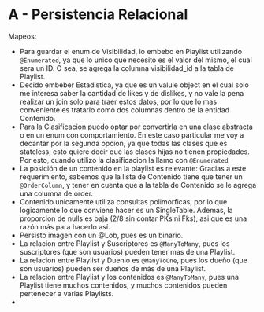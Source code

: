 ﻿# A - Persistencia Relacional

Mapeos:
- Para guardar el enum de Visibilidad, lo embebo en Playlist utilizando `@Enumerated`, ya que lo unico que necesito es el valor del mismo, el cual sera un ID. O sea, se agrega la columna visibilidad_id a la tabla de Playlist.
- Decido embeber Estadistica, ya que es un valuie object en el cual solo me interesa saber la cantidad de likes y de dislikes, y no vale la pena realizar un join solo para traer estos datos, por lo que lo mas conveniente es tratarlo como dos columnas dentro de la entidad Contenido.
- Para la Clasificacion puedo optar por convertirla en una clase abstracta o en un enum con comportamiento. En este caso particular me voy a decantar por la segunda opcion, ya que todas las clases que es stateless, esto quiere decir que las clases hijas no tienen propiedades. Por esto, cuando utilizo la clasificacion la llamo con `@Enumerated`
- La posición de un contenido en la playlist es relevante: Gracias a este requerimiento, sabemos que la lista de Contenido tiene que tener un `@OrderColumn`, y tener en cuenta que a la tabla de Contenido se le agrega una columna de order.
- Contenido unicamente utiliza consultas polimorficas, por lo que logicamente lo que conviene hacer es un SingleTable. Ademas, la proporcion de nulls es baja (2/8 sin contar PKs ni Fks), asi que es una razón más para hacerlo así.
- Persisto imagen con un @Lob, pues es un binario.
- La relacion entre Playlist y Suscriptores es `@ManyToMany`, pues los suscriptores (que son usuarios) pueden tener mas de una Playlist.
- La relacion entre Playlist y Duenio es `@ManyToOne`, pues los dueño (que son usuarios) pueden ser dueños de más de una Playlist.
- La relacion entre Playlist y los contenidos es `@ManyToMany`, pues una Playlist tiene muchos contenidos, y muchos contenidos pueden pertenecer a varias Playlists.
- 
